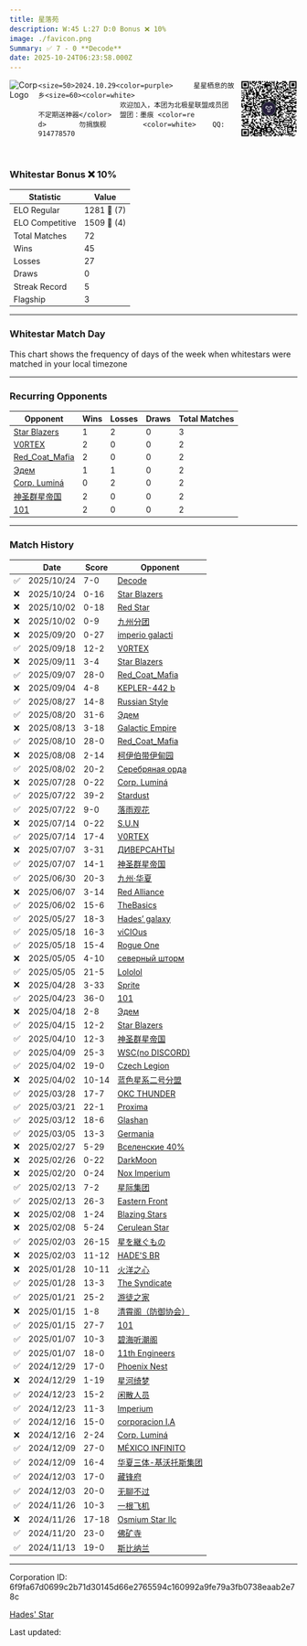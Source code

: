 ```yaml
---
title: ​星落苑
description: W:45 L:27 D:0 Bonus ❌ 10%
image: ./favicon.png
Summary: ✅ 7 - 0 **Decode**
date: 2025-10-24T06:23:58.000Z
---
```

<head>
<link rel="icon" type="image/x-icon" href="./favicon.ico">
</head>
<img align="left" width="50" height="50" src="./favicon.ico" alt="Corp Logo"><img align="right" width="100" height="100" src="./qr.png" alt="QR Code">

```
<size=50>2024.10.29<color=purple>     星星栖息的故乡<size=60><color=white>  
                    欢迎加入，本团为北极星联盟成员团  不定期送神器</color>  盟团：墨痕 <color=re
d>        勿捐旗舰         <color=white>    QQ: 914778570
```
<br>

### Whitestar Bonus ❌ 10%

| Statistic | Value |
| --- | --- |
| ELO Regular | 1281 🔺  (7)|
| ELO Competitive | 1509 🔺  (4)|
| Total Matches | 72 |
| Wins | 45 |
| Losses | 27 |
| Draws | 0 |
| Streak Record | 5 |
| Flagship | 3 |

---

### Whitestar Match Day

This chart shows the frequency of days of the week when whitestars were matched in your local timezone

<!-- Load Chart.js from jsDelivr CDN -->
<script src="https://cdn.jsdelivr.net/npm/chart.js@4.0.1"></script>

<!-- Create a canvas element where the chart will be rendered -->
<canvas id="myChart" width="400" height="200"></canvas>

<!-- JavaScript code to render the bar chart -->
<script>
    document.addEventListener("DOMContentLoaded", function() {
        // Ensure scanTime is an array; if empty, handle accordingly
        let timestamps = [1760855038,1760851729,1758996367,1758987089,1757944716,1757785470,1757133785,1756838740,1756555997,1755833240,1755277906,1754626438,1754436550,1754181715,1753709959,1753285673,1752750161,1752742049,1752083749,1752079541,1751470159,1751469858,1750864093,1748850147,1748401216,1747911685,1747156561,1747147544,1746015273,1746004455,1745411960,1744942272,1744550424,1744308821,1743867051,1743790113,1743176414,1743162286,1742699180,1742110149,1741348688,1740734174,1740224234,1740119059,1739636126,1739030935,1739030925,1738597294,1738564839,1738119172,1738117068,1737646787,1737644684,1737036157,1736490079,1736481365,1735815962,1735809653,1735082726,1735056081,1734529660,1734528759,1733951253,1733925706,1733354197,1733322942,1732769741,1732766436,1732205099,1732198186,1731677125,1731061390];

        const fontColor = 'rgba(64, 128, 160, 1)';

        // Function to convert Unix timestamps to day of the week (0=Sunday, 6=Saturday)
        function getDayOfWeek(timestamp) {
            return new Date(timestamp * 1000).getDay();
        }

        // Initialize an array to count occurrences for each day of the week
        let dayCounts = [0, 0, 0, 0, 0, 0, 0];

        // Populate the dayCounts array based on the scanTime data
        timestamps.forEach(ts => {
            let dayOfWeek = getDayOfWeek(ts);
            dayCounts[dayOfWeek]++;
        });

        // Chart.js configuration for the bar chart
        const data = {
            labels: ['Sunday', 'Monday', 'Tuesday', 'Wednesday', 'Thursday', 'Friday', 'Saturday'],
            datasets: [{
                data: dayCounts,
                backgroundColor: [
                    'rgba(0, 191, 255, 0.2)',   // Deep Sky Blue (Sunday)
                    'rgba(135, 206, 250, 0.2)', // Light Sky Blue (Monday)
                    'rgba(173, 216, 230, 0.2)', // Light Blue (Tuesday)
                    'rgba(214, 236, 243, 0.2)', // Custom light blue (Wednesday)
                    'rgba(173, 216, 230, 0.2)', // Light Blue (Thursday)
                    'rgba(135, 206, 250, 0.2)', // Light Sky Blue (Friday)
                    'rgba(0, 191, 255, 0.2)'    // Deep Sky Blue (Saturday)
                ],
                borderColor: [
                    'rgba(0, 191, 255, 1)',
                    'rgba(135, 206, 250, 1)',
                    'rgba(173, 216, 230, 1)',
                    'rgba(214, 236, 243, 1)',
                    'rgba(173, 216, 230, 1)',
                    'rgba(135, 206, 250, 1)',
                    'rgba(0, 191, 255, 1)'
                ],
                borderWidth: 1,
                minBarLength: 5
            }]
        };

        const config = {
            type: 'bar',
            data: data,
            options: {
                scales: {
                    y: {
                        beginAtZero: true,
                        ticks: {
                            stepSize: 1,
                            color: fontColor
                        },
                        grid: {
                            color: 'rgba(255, 255, 255, 0.2)'
                        }
                    },
                    x: {
                        ticks: {
                            color: fontColor
                        },
                        grid: {
                            display: false 
                        }
                    }
                },
                plugins: {
                    legend: {
                        display: false
                    }
                }
            }
        };

        // Render the chart
        const ctx = document.getElementById('myChart').getContext('2d');
        const myChart = new Chart(ctx, config);
    });
</script>
    
---
### Recurring Opponents

| Opponent | Wins | Losses | Draws | Total Matches |
| --- | --- | --- | --- | --- |
| [Star Blazers](https://ws.tsl.rocks/corp/f179acb7b919d9d3185f1fcd66bb17d5e257feab5039bcbf6efb5c8cd6f5c057/) | 1 | 2 | 0 | 3 |
| [V0RTEX](https://ws.tsl.rocks/corp/dfbf2c493d0f00dab04291385bfd5d8b9673e7234e9cdaabddbff84f01ab0272/) | 2 | 0 | 0 | 2 |
| [Red\_Coat\_Mafia](https://ws.tsl.rocks/corp/f5825bb96dc9d061496fcea5926a16ba159a26ccd5518f8e63583c52fb68dd29/) | 2 | 0 | 0 | 2 |
| [Эдем](https://ws.tsl.rocks/corp/a61dc2c639a91f5b725d43d306ba2eebe1770c92499d7d92086b7a097f939c0d/) | 1 | 1 | 0 | 2 |
| [Corp\. Luminá](https://ws.tsl.rocks/corp/a90638cb4761b5ed889376762f6612c65407072ac9befa4530989c338be72862/) | 0 | 2 | 0 | 2 |
| [神圣群星帝国](https://ws.tsl.rocks/corp/12f7f9ac2089354bdf775f46f0c4d77c32eccbfd2869d2d3bf93e88f4f23adce/) | 2 | 0 | 0 | 2 |
| [101](https://ws.tsl.rocks/corp/6b4681e994e78199b26297184be90aaf1928c04f6323f02fc316d25729e121e6/) | 2 | 0 | 0 | 2 |

---
### Match History

|  | Date | Score | Opponent |
| --- | --- | --- | --- |
| ✅ | 2025/10/24 | 7-0 | [Decode](https://ws.tsl.rocks/corp/848408d1ee1a3c08302a936241ea5cbe170cb66dc343d3339ed3ae4baeb82e57/) |
| ❌ | 2025/10/24 | 0-16 | [Star Blazers](https://ws.tsl.rocks/corp/f179acb7b919d9d3185f1fcd66bb17d5e257feab5039bcbf6efb5c8cd6f5c057/) |
| ❌ | 2025/10/02 | 0-18 | [Red Star](https://ws.tsl.rocks/corp/779114322d677f05c7451cf2323327bd6ff62ec9513ba922e38578b0813f3bad/) |
| ❌ | 2025/10/02 | 0-9 | [九州分团](https://ws.tsl.rocks/corp/e7374c31c95ba96f5c59c7c1de632517dd4cec2d4680e25e7f34d077133e4d4f/) |
| ❌ | 2025/09/20 | 0-27 | [imperio galacti](https://ws.tsl.rocks/corp/53a1ca8088f875a7b4ba2199b1059595e3034594188eb4717bc045a64e1dcdd2/) |
| ✅ | 2025/09/18 | 12-2 | [V0RTEX](https://ws.tsl.rocks/corp/dfbf2c493d0f00dab04291385bfd5d8b9673e7234e9cdaabddbff84f01ab0272/) |
| ❌ | 2025/09/11 | 3-4 | [Star Blazers](https://ws.tsl.rocks/corp/f179acb7b919d9d3185f1fcd66bb17d5e257feab5039bcbf6efb5c8cd6f5c057/) |
| ✅ | 2025/09/07 | 28-0 | [Red\_Coat\_Mafia](https://ws.tsl.rocks/corp/f5825bb96dc9d061496fcea5926a16ba159a26ccd5518f8e63583c52fb68dd29/) |
| ❌ | 2025/09/04 | 4-8 | [KEPLER\-442 b](https://ws.tsl.rocks/corp/c9e8ef79747025d87acfcacbae38ece23cad9cc7da1d7e440fe4dc1419e6d374/) |
| ✅ | 2025/08/27 | 14-8 | [Russian Style](https://ws.tsl.rocks/corp/db02701745537e2b055f660e59bd465567c4e4b322c16ade37245ed4a40699c8/) |
| ✅ | 2025/08/20 | 31-6 | [Эдем](https://ws.tsl.rocks/corp/a61dc2c639a91f5b725d43d306ba2eebe1770c92499d7d92086b7a097f939c0d/) |
| ❌ | 2025/08/13 | 3-18 | [Galactic Empire](https://ws.tsl.rocks/corp/e2223ab2b582a5eb5ae1734e132358eb3c24ddf61fcbeee7b8f6708f26782108/) |
| ✅ | 2025/08/10 | 28-0 | [Red\_Coat\_Mafia](https://ws.tsl.rocks/corp/f5825bb96dc9d061496fcea5926a16ba159a26ccd5518f8e63583c52fb68dd29/) |
| ❌ | 2025/08/08 | 2-14 | [柯伊伯带伊甸园](https://ws.tsl.rocks/corp/4eea992d73d29d14f33b0acc0b240ba7c71162f6e6a453f3771b7365d18616f6/) |
| ✅ | 2025/08/02 | 20-2 | [Серебряная орда](https://ws.tsl.rocks/corp/8d4aad97eccabbf26608245f090064005878474e1712d6b08f7328df6075450d/) |
| ❌ | 2025/07/28 | 0-22 | [Corp\. Luminá](https://ws.tsl.rocks/corp/a90638cb4761b5ed889376762f6612c65407072ac9befa4530989c338be72862/) |
| ✅ | 2025/07/22 | 39-2 | [Stardust](https://ws.tsl.rocks/corp/304ad360ced8ec5a0e12a9955f3dd8f8ac2476f48d98a379beda41221e5a1c1c/) |
| ✅ | 2025/07/22 | 9-0 | [落雨观花](https://ws.tsl.rocks/corp/565a6d89fc5107e86669d7f8910a1c4ae1fbb156fa0b5e81dbc917c341cc9ff0/) |
| ❌ | 2025/07/14 | 0-22 | [S\.U\.N](https://ws.tsl.rocks/corp/916e7c076587bd3c3d88cd287f6003d619035871ba0f4291f341da901f0ef3f2/) |
| ✅ | 2025/07/14 | 17-4 | [V0RTEX](https://ws.tsl.rocks/corp/dfbf2c493d0f00dab04291385bfd5d8b9673e7234e9cdaabddbff84f01ab0272/) |
| ❌ | 2025/07/07 | 3-31 | [ДИВЕРСАНТЫ](https://ws.tsl.rocks/corp/888c6867d19667e4ed2d1c33723960d52d5f92fd8a93eb6ff380d218604939fb/) |
| ✅ | 2025/07/07 | 14-1 | [神圣群星帝国](https://ws.tsl.rocks/corp/12f7f9ac2089354bdf775f46f0c4d77c32eccbfd2869d2d3bf93e88f4f23adce/) |
| ✅ | 2025/06/30 | 20-3 | [九州·华夏](https://ws.tsl.rocks/corp/b9cbe11f1e67c4fe116f0b88f6a09cd820c689366a96b35d8393a6ef34b8558f/) |
| ❌ | 2025/06/07 | 3-14 | [Red Alliance](https://ws.tsl.rocks/corp/72789009cc9ae3283afaad2d17fcfbd83e52175a6d6e4ec1a7161ef38645b0d8/) |
| ✅ | 2025/06/02 | 15-6 | [TheBasics](https://ws.tsl.rocks/corp/8c9069f3ec3e766d51d76851b0d21a0fb065a026e597cfebc7d8cc8cbf2b998f/) |
| ✅ | 2025/05/27 | 18-3 | [Hades’ galaxy](https://ws.tsl.rocks/corp/a5161db8db3228457dcd60bba1f4edee3636f916b6d20b3fdedb04a4fb6f117e/) |
| ✅ | 2025/05/18 | 16-3 | [viCIOus](https://ws.tsl.rocks/corp/910b93255c2b748443e55624583e16ee14d84a577cd7b8e3127f0d1fcb363fbb/) |
| ✅ | 2025/05/18 | 15-4 | [Rogue One](https://ws.tsl.rocks/corp/7ae9b210fd68f3dfa93682a1191388e569dc54fe9d762f02110cd7ac9c1d4477/) |
| ❌ | 2025/05/05 | 4-10 | [северный шторм](https://ws.tsl.rocks/corp/6f96aa1102eb9f74854d6fec810da14ef1d04b0c3ce3e61044affea7ecb920dc/) |
| ✅ | 2025/05/05 | 21-5 | [Lololol](https://ws.tsl.rocks/corp/38d38bd656b1fe9bad738f05bbe6779f5bd57bf4420e737a65292da9da037531/) |
| ❌ | 2025/04/28 | 3-33 | [Sprite](https://ws.tsl.rocks/corp/3bf5d300b42f0610355645e2ee9cf24e5517a2c5e12472f685781051619266ac/) |
| ✅ | 2025/04/23 | 36-0 | [101](https://ws.tsl.rocks/corp/6b4681e994e78199b26297184be90aaf1928c04f6323f02fc316d25729e121e6/) |
| ❌ | 2025/04/18 | 2-8 | [Эдем](https://ws.tsl.rocks/corp/a61dc2c639a91f5b725d43d306ba2eebe1770c92499d7d92086b7a097f939c0d/) |
| ✅ | 2025/04/15 | 12-2 | [Star Blazers](https://ws.tsl.rocks/corp/f179acb7b919d9d3185f1fcd66bb17d5e257feab5039bcbf6efb5c8cd6f5c057/) |
| ✅ | 2025/04/10 | 12-3 | [神圣群星帝国](https://ws.tsl.rocks/corp/12f7f9ac2089354bdf775f46f0c4d77c32eccbfd2869d2d3bf93e88f4f23adce/) |
| ✅ | 2025/04/09 | 25-3 | [WSC\(no DISCORD\)](https://ws.tsl.rocks/corp/d15ca51c4f5ca0bf259101e7243117d8270dd8f264ecd4a7f6f694d2b98c7919/) |
| ✅ | 2025/04/02 | 19-0 | [Czech Legion](https://ws.tsl.rocks/corp/b4453b41cf7b1c019648ed14db493a47c8a64347e689013b2c969bf97e251ec8/) |
| ❌ | 2025/04/02 | 10-14 | [蓝色星系二号分盟](https://ws.tsl.rocks/corp/40ffb900f40aefc1fa4fddd4d036e0466577312c7fb8e16ae315cd8868015297/) |
| ✅ | 2025/03/28 | 17-7 | [OKC THUNDER](https://ws.tsl.rocks/corp/e0d10ea9212daec497d7fbfc5e33cb87a175d27e7024ea9da117385db5dbf3c2/) |
| ✅ | 2025/03/21 | 22-1 | [Proxima](https://ws.tsl.rocks/corp/e14a46429d17981e98e503513b6ef03aadef41c204148c3e54f03e7796af8bb6/) |
| ✅ | 2025/03/12 | 18-6 | [Glashan](https://ws.tsl.rocks/corp/48b9fa3df8bbc6ce4a8455e9b923f28c0eccb8054c9f72e9c14e6acfee5a23a4/) |
| ✅ | 2025/03/05 | 13-3 | [Germania](https://ws.tsl.rocks/corp/e088c9a1e761ef8c1f07a1d374886006b0ecace15d07b9549e3655729b630897/) |
| ❌ | 2025/02/27 | 5-29 | [Вселенские 40%](https://ws.tsl.rocks/corp/963d73346ebb929607f54404f481ac2273b4f483915b93144d0757b066a1fd99/) |
| ❌ | 2025/02/26 | 0-22 | [DarkMoon](https://ws.tsl.rocks/corp/90066f3df9499804310418b33334c0ae72f144b5592c4863ac52d2b2eace302a/) |
| ❌ | 2025/02/20 | 0-24 | [Nox Imperium](https://ws.tsl.rocks/corp/b60fb003fae650d1de18e7bca4fad04f9805501f4568d07ceb47bffdfeb613c1/) |
| ✅ | 2025/02/13 | 7-2 | [星际集团](https://ws.tsl.rocks/corp/67927cef3b9a4d68a6d2c19566471f1b50b33eb4591df40d9631d6b6759db55c/) |
| ✅ | 2025/02/13 | 26-3 | [Eastern Front](https://ws.tsl.rocks/corp/b85c2704ee1257f24225de4e7290aa6b9c6804f07062fbc7008a58b8c0ab09a4/) |
| ❌ | 2025/02/08 | 1-24 | [Blazing Stars](https://ws.tsl.rocks/corp/f1c390fb4786da2cb59b7b39519a0ecf6022d4ba017d407af5286aa056682aff/) |
| ❌ | 2025/02/08 | 5-24 | [Cerulean Star](https://ws.tsl.rocks/corp/63d77c8d633b9dec932ad5d0f5a8ceb371b865b1adbb221ed410c5a7ba7df203/) |
| ✅ | 2025/02/03 | 26-15 | [星を継ぐもの](https://ws.tsl.rocks/corp/107aa372f22d23bb567b3a7fefd3442d93a2984204d7189bbb0fed1ee976ede2/) |
| ❌ | 2025/02/03 | 11-12 | [HADE'S BR](https://ws.tsl.rocks/corp/c45eed113ca441bc97ea13701b324eef2a880f75a5de80044e11389b8cc67ae0/) |
| ❌ | 2025/01/28 | 10-11 | [火洋之心](https://ws.tsl.rocks/corp/99cb105316e2715545c205443c4e331cd11832753eac1c21e11ae3d532e36bcb/) |
| ✅ | 2025/01/28 | 13-3 | [The Syndicate](https://ws.tsl.rocks/corp/a7da1f6bd313248b8b6e68a1826bffb463c0e4977776708b28d97199f878b88c/) |
| ✅ | 2025/01/21 | 25-2 | [游徒之家](https://ws.tsl.rocks/corp/7ab5f6970c8703095b0589da6e5d648dc64a94ca6d901ef09d4949409b2c44b9/) |
| ❌ | 2025/01/15 | 1-8 | [清霄阁（防御协会）](https://ws.tsl.rocks/corp/a263c037c5b59f1816ad75738a21141c689baee193b386b2ddbbcf79e959612d/) |
| ✅ | 2025/01/15 | 27-7 | [101](https://ws.tsl.rocks/corp/6b4681e994e78199b26297184be90aaf1928c04f6323f02fc316d25729e121e6/) |
| ✅ | 2025/01/07 | 10-3 | [碧海听潮阁](https://ws.tsl.rocks/corp/11d495c2f3535ba7b46e5ca06f9b86bd6069ab4384b7b3231b4cdce4a151dba1/) |
| ✅ | 2025/01/07 | 18-0 | [11th Engineers](https://ws.tsl.rocks/corp/7341e9a33a1baf2162870c795632dcd551d3c624b06456dac041fa049ba67a9a/) |
| ✅ | 2024/12/29 | 17-0 | [Phoenix Nest](https://ws.tsl.rocks/corp/e63d7fd60c26387fe662f9dc27945060df85b5e1ee07ca68033376e92ecc65b6/) |
| ❌ | 2024/12/29 | 1-19 | [星河绮梦](https://ws.tsl.rocks/corp/ec0d7f12f69610e8f68f4ea0af9698755a0a1435e0845c27c47fcbec0b1b672a/) |
| ✅ | 2024/12/23 | 15-2 | [闲散人员](https://ws.tsl.rocks/corp/4f0fa774b66e4f744a305525f92e7252205ae754df0f3982b577b32caf32cdbc/) |
| ✅ | 2024/12/23 | 11-3 | [Imperium](https://ws.tsl.rocks/corp/9e2ab6b52a6e6684059b31f08966101f380a17c9a782d2a39434093e835fb17d/) |
| ✅ | 2024/12/16 | 15-0 | [corporacion I\.A](https://ws.tsl.rocks/corp/df86dad6380843bf4a9cf1a50952d4ff723b40e5e84626918e35b39ec35a9ccf/) |
| ❌ | 2024/12/16 | 2-24 | [Corp\. Luminá](https://ws.tsl.rocks/corp/a90638cb4761b5ed889376762f6612c65407072ac9befa4530989c338be72862/) |
| ✅ | 2024/12/09 | 27-0 | [MÉXICO INFINITO](https://ws.tsl.rocks/corp/a9fbdd48477b87a054dbd804eef12ae08bc6e02798cd8990b08c4a9803d8f9d8/) |
| ✅ | 2024/12/09 | 16-4 | [华夏三体\-基沃托斯集团](https://ws.tsl.rocks/corp/2a0e5e40c4264cc5c8543ba1f6f41772d2059010c0a58381251017412b294ef7/) |
| ✅ | 2024/12/03 | 17-0 | [藏锋府](https://ws.tsl.rocks/corp/8a6ebb9fc9c600eaff20a0c3412ffe6587128f871fcf51982046843ff4e7acc4/) |
| ✅ | 2024/12/03 | 20-0 | [无聊不过](https://ws.tsl.rocks/corp/6099bd39cf8510ea3ef2be0fe05df95266b12acfdcbe1bd58a4c33e9c3f25934/) |
| ✅ | 2024/11/26 | 10-3 | [一根飞机](https://ws.tsl.rocks/corp/459077a8d857a7bd7ee9caafa2c5ed27ac2416d2280965dd22d4293302cb9de0/) |
| ❌ | 2024/11/26 | 17-18 | [Osmium Star llc](https://ws.tsl.rocks/corp/edd3ac94ea8ee1cf441e904ff29c48c21fa5db83af6eb5a6e83ae236b3872b22/) |
| ✅ | 2024/11/20 | 23-0 | [佛矿寺](https://ws.tsl.rocks/corp/64f8afd95b7004e9d5a442da55644ee3ce64a9a8e82345c458d757b527e40624/) |
| ✅ | 2024/11/13 | 19-0 | [斯比纳兰](https://ws.tsl.rocks/corp/ce756ff97542e6fa8d518319e6575aae1d01eb23dd906fee3e3cbb98b442b68f/) |

---
Corporation ID: 6f9fa67d0699c2b71d30145d66e2765594c160992a9fe79a3fb0738eaab2e78c

[Hades' Star](https://www.hadesstar.com)
<script src="/assets/localtime.js"></script>
<div>
  Last updated: <span class="last-updated-date" data-unix-time="1761287038"></span>
</div>